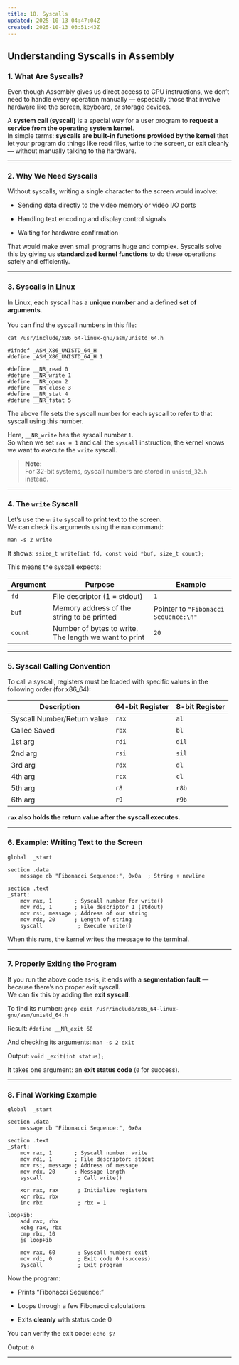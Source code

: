 ```yaml
---
title: 18. Syscalls
updated: 2025-10-13 04:47:04Z
created: 2025-10-13 03:51:43Z
---
```


## Understanding Syscalls in Assembly

### 1\. What Are Syscalls?

Even though Assembly gives us direct access to CPU instructions, we don’t need to handle every operation manually — especially those that involve hardware like the screen, keyboard, or storage devices.

A **system call (syscall)** is a special way for a user program to **request a service from the operating system kernel**.  
In simple terms: **syscalls are built-in functions provided by the kernel** that let your program do things like read files, write to the screen, or exit cleanly — without manually talking to the hardware.

* * *

### 2\. Why We Need Syscalls

Without syscalls, writing a single character to the screen would involve:

- Sending data directly to the video memory or video I/O ports
    
- Handling text encoding and display control signals
    
- Waiting for hardware confirmation
    

That would make even small programs huge and complex. Syscalls solve this by giving us **standardized kernel functions** to do these operations safely and efficiently.

* * *

### 3\. Syscalls in Linux

In Linux, each syscall has a **unique number** and a defined **set of arguments**.  
<br/>You can find the syscall numbers in this file:

`cat /usr/include/x86_64-linux-gnu/asm/unistd_64.h`

```
#ifndef _ASM_X86_UNISTD_64_H
#define _ASM_X86_UNISTD_64_H 1

#define __NR_read 0
#define __NR_write 1
#define __NR_open 2
#define __NR_close 3
#define __NR_stat 4
#define __NR_fstat 5
```

The above file sets the syscall number for each syscall to refer to that syscall using this number.

Here, `__NR_write` has the syscall number `1`.  
So when we set `rax = 1` and call the `syscall` instruction, the kernel knows we want to execute the `write` syscall.

> **Note:**  
> For 32-bit systems, syscall numbers are stored in `unistd_32.h` instead.

* * *

### 4\. The `write` Syscall

Let’s use the `write` syscall to print text to the screen.  
We can check its arguments using the `man` command:

`man -s 2 write`

It shows: `ssize_t write(int fd, const void *buf, size_t count);`

This means the syscall expects:

| Argument | Purpose | Example |
| --- | --- | --- |
| `fd` | File descriptor (1 = stdout) | `1` |
| `buf` | Memory address of the string to be printed | Pointer to `"Fibonacci Sequence:\n"` |
| `count` | Number of bytes to write. The length we want to print | `20` |

* * *

### 5\. Syscall Calling Convention

To call a syscall, registers must be loaded with specific values in the following order (for x86_64):

| Description | 64-bit Register | 8-bit Register |
| --- | --- | --- |
| Syscall Number/Return value | `rax` | `al` |
| Callee Saved | `rbx` | `bl` |
| 1st arg | `rdi` | `dil` |
| 2nd arg | `rsi` | `sil` |
| 3rd arg | `rdx` | `dl` |
| 4th arg | `rcx` | `cl` |
| 5th arg | `r8` | `r8b` |
| 6th arg | `r9` | `r9b` |

**`rax` also holds the return value after the syscall executes.**

* * *

### 6\. Example: Writing Text to the Screen

```
global  _start

section .data
    message db "Fibonacci Sequence:", 0x0a  ; String + newline

section .text
_start:
    mov rax, 1       ; Syscall number for write()
    mov rdi, 1       ; File descriptor 1 (stdout)
    mov rsi, message ; Address of our string
    mov rdx, 20      ; Length of string
    syscall           ; Execute write()

```

When this runs, the kernel writes the message to the terminal.

* * *

### 7\. Properly Exiting the Program

If you run the above code as-is, it ends with a **segmentation fault** — because there’s no proper exit syscall.  
We can fix this by adding the **exit syscall**.

To find its number: `grep exit /usr/include/x86_64-linux-gnu/asm/unistd_64.h`

Result: `#define __NR_exit 60`

And checking its arguments: `man -s 2 exit`

Output: `void _exit(int status);`

It takes one argument: an **exit status code** (`0` for success).

* * *

### 8\. Final Working Example

```
global  _start

section .data
    message db "Fibonacci Sequence:", 0x0a

section .text
_start:
    mov rax, 1       ; Syscall number: write
    mov rdi, 1       ; File descriptor: stdout
    mov rsi, message ; Address of message
    mov rdx, 20      ; Message length
    syscall           ; Call write()

    xor rax, rax      ; Initialize registers
    xor rbx, rbx
    inc rbx           ; rbx = 1

loopFib:
    add rax, rbx
    xchg rax, rbx
    cmp rbx, 10
    js loopFib

    mov rax, 60       ; Syscall number: exit
    mov rdi, 0        ; Exit code 0 (success)
    syscall           ; Exit program

```

Now the program:

- Prints “Fibonacci Sequence:”
    
- Loops through a few Fibonacci calculations
    
- Exits **cleanly** with status code 0
    

You can verify the exit code: `echo $?`

Output: `0`

* * *

&nbsp;
